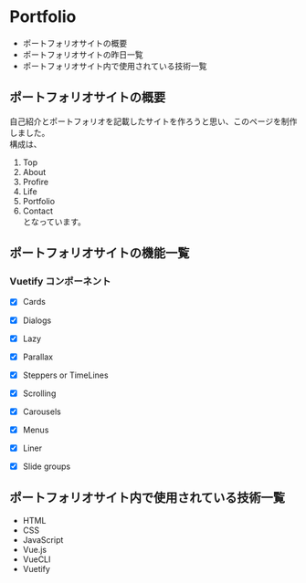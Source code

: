 # Portfolio

- ポートフォリオサイトの概要
- ポートフォリオサイトの昨日一覧
- ポートフォリオサイト内で使用されている技術一覧

## ポートフォリオサイトの概要
自己紹介とポートフォリオを記載したサイトを作ろうと思い、このページを制作しました。  
構成は、  
1. Top
1. About
1. Profire
1. Life
1. Portfolio
1. Contact  
となっています。

## ポートフォリオサイトの機能一覧
### Vuetify コンポーネント
- [x] Cards
- [x] Dialogs
- [x] Lazy
- [x] Parallax
- [x] Steppers or TimeLines
- [x] Scrolling
- [x] Carousels
- [x] Menus
- [x] Liner
- [x] Slide groups


## ポートフォリオサイト内で使用されている技術一覧
- HTML
- CSS
- JavaScript
- Vue.js
- VueCLI
- Vuetify


